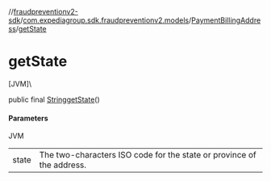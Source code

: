 //[fraudpreventionv2-sdk](../../../index.md)/[com.expediagroup.sdk.fraudpreventionv2.models](../index.md)/[PaymentBillingAddress](index.md)/[getState](get-state.md)

# getState

[JVM]\

public final [String](https://docs.oracle.com/javase/8/docs/api/java/lang/String.html)[getState](get-state.md)()

#### Parameters

JVM

| | |
|---|---|
| state | The two-characters ISO code for the state or province of the address. |
